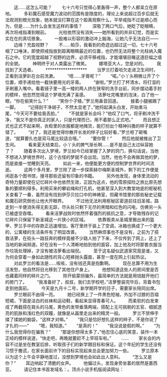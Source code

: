 　　这……这怎么可能？
　　七十六号只觉得心里轰得一声，整个人都呆立在原地。
　　多彩魔石感受魔力波动的范围有是限度的，理论上来说超过百步后就无法观测到橙光现象，她本就没打算在这个距离观察什么，平举戒指不过是顺心而为，但是……为什么会发生这样的事情？
　　深吸了两口气后，她眨了眨眼睛，再次将戒指凑到眼前。
　　光柱依然没有消失——她所看到的并非幻觉，而是实实在在的真切景象。
　　一股难以形容的激动冲上脑海，让她几乎无法自已——
　　边缘？充盈视野？
　　不……帕莎，我看到的奇迹远超过这一切，七十六号咽了口唾沫，即使把戒指放到距离眼睛最近的位置，也仍然无法将整个光柱纳入魔石之中。它的宽度超越了视野的边界，必须平移戒指，才能堪堪目睹这道巨幅之墙的全貌。
　　神明终于对人类露出了微笑。
　　娜塔亚大人，您是对的。
　　我找到了天选者。
　　*******************
　　当罗兰打着哈欠走进卫生间时，正看到洁萝趴在台前洗漱。
　　“唔……牙膏呢？”
　　“喏。”小丫头稍微让开了个位置，顺手递给他一截快要用光的牙膏。
　　“谢啦。”罗兰打了杯清水，将打湿的牙刷塞入嘴中。看着镜子里一高一矮的两人挤在狭窄的洗手台前，同步摆动着手肘的模样，他忽然觉得这个梦境充满了喜感。
　　洁萝吐完嘴里的泡沫，白了他一眼，“你在偷笑什么？”
　　“笑你个子矮。”罗兰用鼻音回道。
　　接着小腿被踢了一脚。
　　“记得刮干净胡子，不然太显老了，”她捋起满头白发，开始束马尾，“今天可不要给我丢脸。”
　　“不就是家长会吗？”他叹了口气，将牙刷冲洗干净，“我又不是你真正的家人，只是代理而已，用不着那么正式吧。”
　　而且想正式也正式不起来啊，衣柜里的衣服都是地摊货，能打扮出个精神抖擞的样子就算不错了。
　　“对了，我还是觉得你散开长发的样子比较好看，”罗兰咂了砸嘴道，“就算要扎也是双马尾比较适合哦。”
　　“要你管！”
　　然后他就被推出了卫生间。
　　看来夏天结束后，小丫头的脾气渐长啊……是不是自己太过纵容她了？
　　随着多次出入梦境，罗兰如今已经掌握了入梦的窍门，换句话说，当他不想进入梦境世界时，这个古怪的梦就不会出现。当然，他也不会再做其他的梦，而是直接一觉睡到天亮。
　　如此一来，他便能更方便的控制梦世界的时间流逝。
　　这两个多月里，罗兰除了进一步探索赫尔梅斯圣城外，剩下的工作便是闲逛各个图书馆，搜寻那些还留有印象的书籍。
　　另外他发现，身体里流动的奇特力量即使在记忆碎片中也依然生效，正因为这点，他的雪原探险之旅比原先想象的要顺利得多。利用买来的攀岩绳和打孔机，他甚至深入到大教堂地底的枢秘机关查看了一番，虽然没有找到伊莎贝拉口中的神祷室，但藏书馆里的那些秘史记载和魔石研究倒也让他大开眼界。
　　不过他无法利用枢秘区密道前往旧圣城，路走到一半便消失得无影无踪，尽头处只剩下无尽的黑暗和红色的闪电，仿佛另一头已被虚空吞噬。
　　看来洁萝战败时依然怀着强烈的抵抗之意，才导致残存的记忆碎片只保留下新圣城这一片狭小的区域。
　　依靠贩卖从圣城里搬出来的盔甲，罗兰手中的存款正迅速增加。客厅里终于装上了空调，冰箱也换成了一个更大的，公寓楼的生活条件有了明显改善。
　　当然麻烦事也不是没有，之前为了搭救洁萝，在街头一路狂奔的模样竟被不少路人拍了下来，不仅传到了网上，还上了当地的新闻频道。好在没有一个人清晰地拍到他的面容，加上他及时将那套衣服当作垃圾处理掉，才没有被洁萝看出端倪。
　　至于这名疑似武道家究竟是谁，又为何会穿着一身如此随性的背心短裤抛头露面，甚至一度在网上引起热议。
　　对此罗兰的看法是……咳咳，没有钱还真是抱歉啊。
　　现在总算不用为生活发愁，他自然将目光移到了其他住户身上。
　　他想知道这些人的房间里是否也藏着同样的碎片之门。
　　除开偷蒙拐骗外，最简单的方法就是用钱敲开他们的房门了。
　　“我准备好了，叔叔，我们去学校吧，”洁萝整装完毕后，背着书包走到他面前。
　　今天是九月十二号，新学期开学的日子，需要家长陪同出席。
　　罗兰眼前不由得一亮。
　　她已经换上了一件黑色短袖，外加不过膝的百褶短裙，下面是洁白的丝袜和运动鞋，看起来显得青春可人。
　　而柔软的白发束成了两截搭在肩头的马尾，黄色的发带垂落两端，搭配上无可挑剔的五官、细腻透亮的肌肤和浅红色的双瞳，就像是从画里走出来的精灵一般。
　　罗兰不禁伸手揉了揉她的脑袋，“这样才对嘛。”
　　“我只是恰好想扎这样的辫子，不是你说了才扎的——”
　　“嗯，我知道。”
　　“是真的！”
　　“我没说是假的啊。”
　　“为什么我觉得你在骗我？”
　　“那是你想得太多了，”他忍住心底的笑意，装作一本正经的模样说道，“快走吧，再晚就要赶不上早班车啦。”
　　……
　　家长会的内容不过是坐在教室后排，听取孩子们的新学期目标和保证。这个年纪的学生还没有习惯于撒谎，在家长面前许下的目标实现起来总会更加努力一些。
　　罗兰原本以为这个上午会平静地度过，没想到梦境也会如此出人意料。
　　“怎么又是你？”
　　耳边响起了清脆的女声。
　　他偏过头，发现身旁坐着的居然是嘉西亚。
　　请记住本书首发域名：。顶点小说手机版阅读网址：